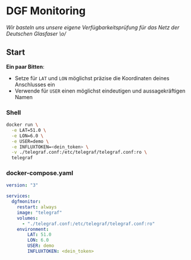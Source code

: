 # DGF Monitoring

*Wir basteln uns unsere eigene Verfügbarkeitsprüfung für das Netz der Deutschen Glasfaser \o/*

## Start

**Ein paar Bitten**:
* Setze für `LAT` und `LON` möglichst präzise die Koordinaten deines Anschlusses ein
* Verwende für `USER` einen möglichst eindeutigen und aussagekräftigen Namen

### Shell

```bash
docker run \
  -e LAT=51.0 \
  -e LON=6.0 \
  -e USER=demo \
  -e INFLUXTOKEN=<dein_token> \
  -v ./telegraf.conf:/etc/telegraf/telegraf.conf:ro \
  telegraf
```

### docker-compose.yaml

```yaml
version: "3"

services:
  dgfmonitor:
    restart: always
    image: "telegraf"
    volumes:
      - "./telegraf.conf:/etc/telegraf/telegraf.conf:ro"
    environment:
        LAT: 51.0
        LON: 6.0
        USER: demo
        INFLUXTOKEN: <dein_token>  
```
